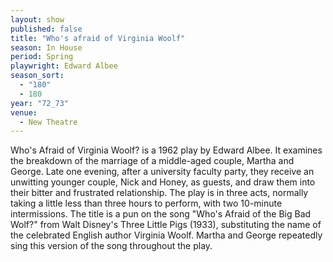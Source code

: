 ```yaml
---
layout: show
published: false
title: "Who's afraid of Virginia Woolf"
season: In House
period: Spring
playwright: Edward Albee
season_sort: 
  - "180"
  - 180
year: "72_73"
venue: 
  - New Theatre
---
```


Who's Afraid of Virginia Woolf? is a 1962 play by Edward Albee. It examines the breakdown of the marriage of a middle-aged couple, Martha and George. Late one evening, after a university faculty party, they receive an unwitting younger couple, Nick and Honey, as guests, and draw them into their bitter and frustrated relationship. The play is in three acts, normally taking a little less than three hours to perform, with two 10-minute intermissions. The title is a pun on the song "Who's Afraid of the Big Bad Wolf?" from Walt Disney's Three Little Pigs (1933), substituting the name of the celebrated English author Virginia Woolf. Martha and George repeatedly sing this version of the song throughout the play.